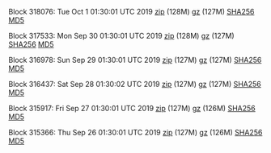 Block 318076: Tue Oct  1 01:30:01 UTC 2019 [zip](https://files.01coin.io/mainnet/2019-10-01/bootstrap.dat.zip) (128M) [gz](https://files.01coin.io/mainnet/2019-10-01/bootstrap.dat.tar.gz) (127M) [SHA256](https://files.01coin.io/mainnet/2019-10-01/sha256.txt) [MD5](https://files.01coin.io/mainnet/2019-10-01/md5.txt)

Block 317533: Mon Sep 30 01:30:01 UTC 2019 [zip](https://files.01coin.io/mainnet/2019-09-30/bootstrap.dat.zip) (128M) [gz](https://files.01coin.io/mainnet/2019-09-30/bootstrap.dat.tar.gz) (127M) [SHA256](https://files.01coin.io/mainnet/2019-09-30/sha256.txt) [MD5](https://files.01coin.io/mainnet/2019-09-30/md5.txt)

Block 316978: Sun Sep 29 01:30:01 UTC 2019 [zip](https://files.01coin.io/mainnet/2019-09-29/bootstrap.dat.zip) (127M) [gz](https://files.01coin.io/mainnet/2019-09-29/bootstrap.dat.tar.gz) (127M) [SHA256](https://files.01coin.io/mainnet/2019-09-29/sha256.txt) [MD5](https://files.01coin.io/mainnet/2019-09-29/md5.txt)

Block 316437: Sat Sep 28 01:30:02 UTC 2019 [zip](https://files.01coin.io/mainnet/2019-09-28/bootstrap.dat.zip) (127M) [gz](https://files.01coin.io/mainnet/2019-09-28/bootstrap.dat.tar.gz) (127M) [SHA256](https://files.01coin.io/mainnet/2019-09-28/sha256.txt) [MD5](https://files.01coin.io/mainnet/2019-09-28/md5.txt)

Block 315917: Fri Sep 27 01:30:01 UTC 2019 [zip](https://files.01coin.io/mainnet/2019-09-27/bootstrap.dat.zip) (127M) [gz](https://files.01coin.io/mainnet/2019-09-27/bootstrap.dat.tar.gz) (126M) [SHA256](https://files.01coin.io/mainnet/2019-09-27/sha256.txt) [MD5](https://files.01coin.io/mainnet/2019-09-27/md5.txt)

Block 315366: Thu Sep 26 01:30:01 UTC 2019 [zip](https://files.01coin.io/mainnet/2019-09-26/bootstrap.dat.zip) (127M) [gz](https://files.01coin.io/mainnet/2019-09-26/bootstrap.dat.tar.gz) (126M) [SHA256](https://files.01coin.io/mainnet/2019-09-26/sha256.txt) [MD5](https://files.01coin.io/mainnet/2019-09-26/md5.txt)
